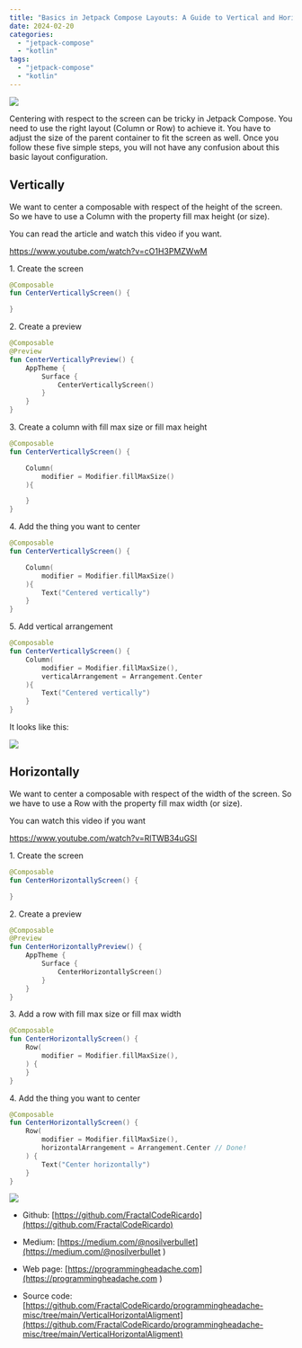 ```yaml
---
title: "Basics in Jetpack Compose Layouts: A Guide to Vertical and Horizontal Centering"
date: 2024-02-20
categories: 
  - "jetpack-compose"
  - "kotlin"
tags: 
  - "jetpack-compose"
  - "kotlin"
---
```


![](images/image-4.png)

Centering with respect to the screen can be tricky in Jetpack Compose. You need to use the right layout (Column or Row) to achieve it. You have to adjust the size of the parent container to fit the screen as well. Once you follow these five simple steps, you will not have any confusion about this basic layout configuration.

## Vertically

We want to center a composable with respect of the height of the screen. So we have to use a Column with the property fill max height (or size).

You can read the article and watch this video if you want.

https://www.youtube.com/watch?v=cO1H3PMZWwM

1\. Create the screen

```kotlin
@Composable
fun CenterVerticallyScreen() {

}
```

2\. Create a preview

```kotlin
@Composable
@Preview
fun CenterVerticallyPreview() {
    AppTheme {
        Surface {
            CenterVerticallyScreen()
        }
    }
}
```

3\. Create a column with fill max size or fill max height

```kotlin
@Composable
fun CenterVerticallyScreen() {

    Column(
        modifier = Modifier.fillMaxSize()
    ){

    }
}
```

4\. Add the thing you want to center

```kotlin
@Composable
fun CenterVerticallyScreen() {

    Column(
        modifier = Modifier.fillMaxSize()
    ){
        Text("Centered vertically")
    }
}
```

5\. Add vertical arrangement

```kotlin
@Composable
fun CenterVerticallyScreen() {
    Column(
        modifier = Modifier.fillMaxSize(),
        verticalArrangement = Arrangement.Center 
    ){
        Text("Centered vertically")
    }
}
```

It looks like this:

![](images/image-3.png)

## Horizontally

We want to center a composable with respect of the width of the screen. So we have to use a Row with the property fill max width (or size).

You can watch this video if you want

https://www.youtube.com/watch?v=RlTWB34uGSI

1\. Create the screen

```kotlin
@Composable
fun CenterHorizontallyScreen() {

}
```

2\. Create a preview

```kotlin
@Composable
@Preview
fun CenterHorizontallyPreview() {
    AppTheme {
        Surface {
            CenterHorizontallyScreen()
        }
    }
}
```

3\. Add a row with fill max size or fill max width

```kotlin
@Composable
fun CenterHorizontallyScreen() {
    Row(
        modifier = Modifier.fillMaxSize(),
    ) {
    }
}
```

4\. Add the thing you want to center

```kotlin
@Composable
fun CenterHorizontallyScreen() {
    Row(
        modifier = Modifier.fillMaxSize(),
        horizontalArrangement = Arrangement.Center // Done!
    ) {
        Text("Center horizontally")
    }
}
```

![](images/image-5.png)

- Github: [https://github.com/FractalCodeRicardo](https://github.com/FractalCodeRicardo)

- Medium: [https://medium.com/@nosilverbullet](https://medium.com/@nosilverbullet )

- Web page: [https://programmingheadache.com](https://programmingheadache.com )

- Source code: [https://github.com/FractalCodeRicardo/programmingheadache-misc/tree/main/VerticalHorizontalAligment](https://github.com/FractalCodeRicardo/programmingheadache-misc/tree/main/VerticalHorizontalAligment)
